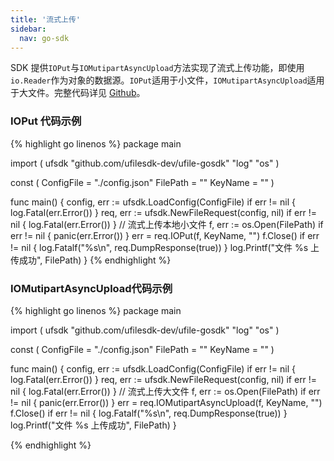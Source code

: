 ```yaml
---  
title: '流式上传'
sidebar:
  nav: go-sdk
---
```



SDK 提供`IOPut`与`IOMutipartAsyncUpload`方法实现了流式上传功能，即使用`io.Reader`作为对象的数据源。`IOPut`适用于小文件，`IOMutipartAsyncUpload`适用于大文件。完整代码详见 [Github](https://github.com/ufilesdk-dev/ufile-gosdk/blob/master/io.go)。

### IOPut 代码示例

<div class="copyable" markdown="1">

{% highlight go linenos %}
package main

import (
	ufsdk "github.com/ufilesdk-dev/ufile-gosdk"
	"log"
	"os"
)

const (
    ConfigFile = "./config.json"
	FilePath = ""
	KeyName = ""
)

func main() {
	config, err := ufsdk.LoadConfig(ConfigFile)
	if err != nil {
		log.Fatal(err.Error())
	}
	req, err := ufsdk.NewFileRequest(config, nil)
	if err != nil {
		log.Fatal(err.Error())
	}
	// 流式上传本地小文件
	f, err := os.Open(FilePath)
	if err != nil {
		panic(err.Error())
	}
	err = req.IOPut(f, KeyName, "")
	f.Close()
	if err != nil {
		log.Fatalf("%s\n", req.DumpResponse(true))
	}
    log.Printf("文件 %s 上传成功", FilePath)
}
{% endhighlight %}
</div>

### IOMutipartAsyncUpload代码示例

<div class="copyable" markdown="1">

{% highlight go linenos %}
package main

import (
	ufsdk "github.com/ufilesdk-dev/ufile-gosdk"
	"log"
	"os"
)

const (
    ConfigFile = "./config.json"
	FilePath = ""
	KeyName = ""
)

func main() {
	config, err := ufsdk.LoadConfig(ConfigFile)
	if err != nil {
		log.Fatal(err.Error())
	}
	req, err := ufsdk.NewFileRequest(config, nil)
	if err != nil {
		log.Fatal(err.Error())
	}
	// 流式上传大文件
	f, err := os.Open(FilePath)
	if err != nil {
		panic(err.Error())
	}
	err = req.IOMutipartAsyncUpload(f, KeyName, "")
	f.Close()
	if err != nil {
		log.Fatalf("%s\n", req.DumpResponse(true))
	}
    log.Printf("文件 %s 上传成功", FilePath)
}

{% endhighlight %}
</div>


